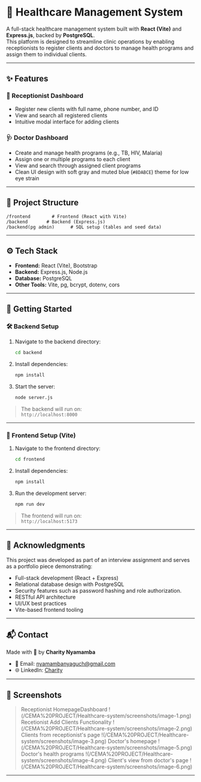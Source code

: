 # 🏥 Healthcare Management System

A full-stack healthcare management system built with **React (Vite)** and **Express.js**, backed by **PostgreSQL**.  
This platform is designed to streamline clinic operations by enabling receptionists to register clients and doctors to manage health programs and assign them to individual clients.

---

## ✨ Features

### 🧾 Receptionist Dashboard
- Register new clients with full name, phone number, and ID
- View and search all registered clients
- Intuitive modal interface for adding clients

### 🩺 Doctor Dashboard
- Create and manage health programs (e.g., TB, HIV, Malaria)
- Assign one or multiple programs to each client
- View and search through assigned client programs
- Clean UI design with soft gray and muted blue (`#8DABCE`) theme for low eye strain

---

## 📁 Project Structure

```
/frontend        # Frontend (React with Vite)
/backend       # Backend (Express.js)
/backend(pg admin)      # SQL setup (tables and seed data)
```

---

## ⚙️ Tech Stack

- **Frontend:** React (Vite), Bootstrap
- **Backend:** Express.js, Node.js
- **Database:** PostgreSQL
- **Other Tools:** Vite, pg, bcrypt, dotenv, cors

---

## 🚀 Getting Started

### 🛠 Backend Setup

1. Navigate to the backend directory:
   ```bash
   cd backend
   ```

2. Install dependencies:
   ```bash
   npm install
   ```

3. Start the server:
   ```bash
   node server.js
   ```

> The backend will run on:  
> `http://localhost:8000`

---

### 🎨 Frontend Setup (Vite)

1. Navigate to the frontend directory:
   ```bash
   cd frontend
   ```

2. Install dependencies:
   ```bash
   npm install
   ```

3. Run the development server:
   ```bash
   npm run dev
   ```

> The frontend will run on:  
> `http://localhost:5173`

---

## 🤝 Acknowledgments

This project was developed as part of an interview assignment and serves as a portfolio piece demonstrating:

- Full-stack development (React + Express)
- Relational database design with PostgreSQL
- Security features such as password hashing and role authorization.
- RESTful API architecture
- UI/UX best practices
- Vite-based frontend tooling

---

## 📬 Contact

Made with 💙 by **Charity Nyamamba**

- 📧 Email: [nyamambanyaguch@gmail.com](mailto:nyamambanyaguch@gmail.com)
- 🌐 LinkedIn: [Charity](https://www.linkedin.com/in/charity-nyamamba/)


---

## 📸 Screenshots

> Receptionist HomepageDashboard !(/CEMA%20PROJECT/Healthcare-system/screenshots/image-1.png)
> Recetionist Add Clients Functionality !(/CEMA%20PROJECT/Healthcare-system/screenshots/image-2.png)
> Clients from receptionist's page !(/CEMA%20PROJECT/Healthcare-system/screenshots/image-3.png)
> Doctor's homepage !(/CEMA%20PROJECT/Healthcare-system/screenshots/image-5.png)
> Doctor's health programs !(/CEMA%20PROJECT/Healthcare-system/screenshots/image-4.png)
> Client's view from doctor's page !(/CEMA%20PROJECT/Healthcare-system/screenshots/image-6.png)

---